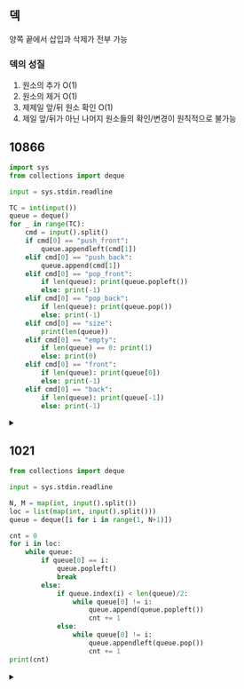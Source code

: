 ## 덱

양쪽 끝에서 삽입과 삭제가 전부 가능

### 덱의 성질

1. 원소의 추가 O(1)
2. 원소의 제거 O(1)
3. 제제일 앞/뒤 원소 확인 O(1)
4. 제일 앞/뒤가 아닌 나머지 원소들의 확인/변경이 원칙적으로 불가능

## 10866

```python
import sys
from collections import deque

input = sys.stdin.readline

TC = int(input())
queue = deque()
for _ in range(TC):
    cmd = input().split()
    if cmd[0] == "push_front":
        queue.appendleft(cmd[1])
    elif cmd[0] == "push_back":
        queue.append(cmd[1])
    elif cmd[0] == "pop_front":
        if len(queue): print(queue.popleft())
        else: print(-1)
    elif cmd[0] == "pop_back":
        if len(queue): print(queue.pop())
        else: print(-1)
    elif cmd[0] == "size":
        print(len(queue))
    elif cmd[0] == "empty":
        if len(queue) == 0: print(1)
        else: print(0)
    elif cmd[0] == "front":
        if len(queue): print(queue[0])
        else: print(-1)
    elif cmd[0] == "back":
        if len(queue): print(queue[-1])
        else: print(-1)
```

<details>
<summary></summary>

- 일반적인 deque
- if else 삼항연산자 처럼 사용함

</details>

## 1021

```python
from collections import deque

input = sys.stdin.readline

N, M = map(int, input().split())
loc = list(map(int, input().split()))
queue = deque([i for i in range(1, N+1)])

cnt = 0
for i in loc:
    while queue:
        if queue[0] == i:
            queue.popleft()
            break
        else:
            if queue.index(i) < len(queue)/2:
                while queue[0] != i:
                    queue.append(queue.popleft())
                    cnt += 1
            else:
                while queue[0] != i:
                    queue.appendleft(queue.pop())
                    cnt += 1
print(cnt)
```

<details>
<summary></summary>

- 최소, 최대 구분
  2,3번 연산일 떄만 +1
  왼쪽에 가까우면 2번
  오른쪽에 가까우면 3번

- index
  [2,2] -> 첫번쨰 idx 값

</details>
